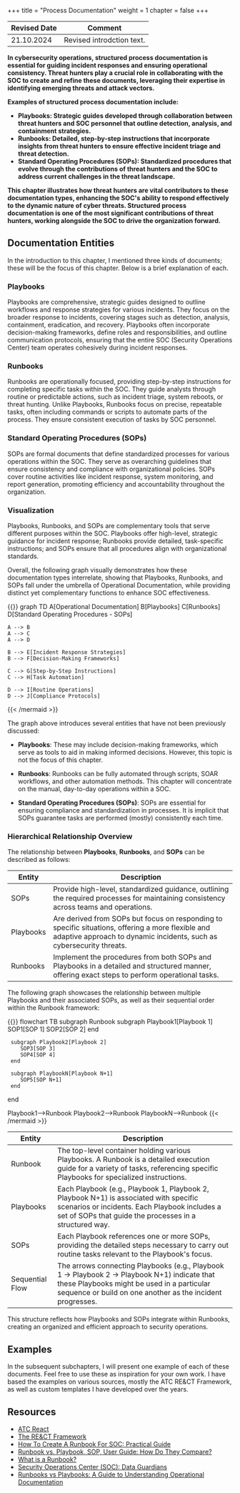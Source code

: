 +++
title = "Process Documentation"
weight = 1
chapter = false
+++

| Revised Date | Comment |
| ------------ | ------- |
| 21.10.2024   | Revised introdction text. | 

**In cybersecurity operations, structured process documentation is essential for guiding incident responses and ensuring operational consistency. Threat hunters play a crucial role in collaborating with the SOC to create and refine these documents, leveraging their expertise in identifying emerging threats and attack vectors.**

**Examples of structured process documentation include:**

- **Playbooks: Strategic guides developed through collaboration between threat hunters and SOC personnel that outline detection, analysis, and containment strategies.**
- **Runbooks: Detailed, step-by-step instructions that incorporate insights from threat hunters to ensure effective incident triage and threat detection.**
- **Standard Operating Procedures (SOPs): Standardized procedures that evolve through the contributions of threat hunters and the SOC to address current challenges in the threat landscape.**

**This chapter illustrates how threat hunters are vital contributors to these documentation types, enhancing the SOC's ability to respond effectively to the dynamic nature of cyber threats. Structured process documentation is one of the most significant contributions of threat hunters, working alongside the SOC to drive the organization forward.**

## Documentation Entities

In the introduction to this chapter, I mentioned three kinds of documents; these will be the focus of this chapter. Below is a brief explanation of each.

### Playbooks
Playbooks are comprehensive, strategic guides designed to outline workflows and response strategies for various incidents. They focus on the broader response to incidents, covering stages such as detection, analysis, containment, eradication, and recovery. Playbooks often incorporate decision-making frameworks, define roles and responsibilities, and outline communication protocols, ensuring that the entire SOC (Security Operations Center) team operates cohesively during incident responses.

### Runbooks
Runbooks are operationally focused, providing step-by-step instructions for completing specific tasks within the SOC. They guide analysts through routine or predictable actions, such as incident triage, system reboots, or threat hunting. Unlike Playbooks, Runbooks focus on precise, repeatable tasks, often including commands or scripts to automate parts of the process. They ensure consistent execution of tasks by SOC personnel.

### Standard Operating Procedures (SOPs)
SOPs are formal documents that define standardized processes for various operations within the SOC. They serve as overarching guidelines that ensure consistency and compliance with organizational policies. SOPs cover routine activities like incident response, system monitoring, and report generation, promoting efficiency and accountability throughout the organization.

### Visualization

Playbooks, Runbooks, and SOPs are complementary tools that serve different purposes within the SOC. Playbooks offer high-level, strategic guidance for incident response; Runbooks provide detailed, task-specific instructions; and SOPs ensure that all procedures align with organizational standards.

Overall, the following graph visually demonstrates how these documentation types interrelate, showing that Playbooks, Runbooks, and SOPs fall under the umbrella of Operational Documentation, while providing distinct yet complementary functions to enhance SOC effectiveness.

{{<mermaid align="center">}}
graph TD
    A[Operational Documentation] 
    B[Playbooks]
    C[Runbooks]
    D[Standard Operating Procedures - SOPs]

    A --> B
    A --> C
    A --> D

    B --> E[Incident Response Strategies]
    B --> F[Decision-Making Frameworks]
    
    C --> G[Step-by-Step Instructions]
    C --> H[Task Automation]

    D --> I[Routine Operations]
    D --> J[Compliance Protocols]
{{< /mermaid >}}

The graph above introduces several entities that have not been previously discussed:

- **Playbooks**: These may include decision-making frameworks, which serve as tools to aid in making informed decisions. However, this topic is not the focus of this chapter.
  
- **Runbooks**: Runbooks can be fully automated through scripts, SOAR workflows, and other automation methods. This chapter will concentrate on the manual, day-to-day operations within a SOC.
  
- **Standard Operating Procedures (SOPs)**: SOPs are essential for ensuring compliance and standardization in processes. It is implicit that SOPs guarantee tasks are performed (mostly) consistently each time.

### Hierarchical Relationship Overview

The relationship between **Playbooks**, **Runbooks**, and **SOPs** can be described as follows:

| Entity | Description | 
| ------ | ----------- | 
| SOPs | Provide high-level, standardized guidance, outlining the required processes for maintaining consistency across teams and operations. |
| Playbooks | Are derived from SOPs but focus on responding to specific situations, offering a more flexible and adaptive approach to dynamic incidents, such as cybersecurity threats. |
| Runbooks | Implement the procedures from both SOPs and Playbooks in a detailed and structured manner, offering exact steps to perform operational tasks. |

The following graph showcases the relationship between multiple Playbooks and their associated SOPs, as well as their sequential order within the Runbook framework:

{{<mermaid align="center">}}
flowchart TB
   subgraph Runbook
     subgraph Playbook1[Playbook 1]
        SOP1[SOP 1]
        SOP2[SOP 2] 
     end

     subgraph Playbook2[Playbook 2]
        SOP3[SOP 3]
        SOP4[SOP 4] 
     end
  
     subgraph PlaybookN[Playbook N+1]
        SOP5[SOP N+1] 
     end
   end

   Playbook1-->Runbook
   Playbook2-->Runbook
   PlaybookN-->Runbook
{{< /mermaid >}}

| Entity | Description | 
| ------ | ----------- | 
| Runbook | The top-level container holding various Playbooks. A Runbook is a detailed execution guide for a variety of tasks, referencing specific Playbooks for specialized instructions. |
| Playbooks | Each Playbook (e.g., Playbook 1, Playbook 2, Playbook N+1) is associated with specific scenarios or incidents. Each Playbook includes a set of SOPs that guide the processes in a structured way. |
| SOPs | Each Playbook references one or more SOPs, providing the detailed steps necessary to carry out routine tasks relevant to the Playbook's focus. |
| Sequential Flow | The arrows connecting Playbooks (e.g., Playbook 1 → Playbook 2 → Playbook N+1) indicate that these Playbooks might be used in a particular sequence or build on one another as the incident progresses. |

This structure reflects how Playbooks and SOPs integrate within Runbooks, creating an organized and efficient approach to security operations.

## Examples

In the subsequent subchapters, I will present one example of each of these documents. Feel free to use these as inspiration for your own work. I have based the examples on various sources, mostly the ATC RE&CT Framework, as well as custom templates I have developed over the years.

## Resources

* [ATC React](https://atc-project.github.io/atc-react/)
* [The RE&CT Framework](https://github.com/atc-project/atc-react)
* [How To Create A Runbook For SOC: Practical Guide](https://www.neumetric.com/journal/how-to-create-a-runbook-for-soc-practical-guide/)
* [Runbook vs. Playbook, SOP, User Guide: How Do They Compare?](https://scribehow.com/library/runbook-vs-playbook)
* [What is a Runbook?](https://www.pagerduty.com/resources/learn/what-is-a-runbook/)
* [Security Operations Center (SOC): Data Guardians](https://medium.com/@aasthathakker/security-operations-center-soc-data-guardians-8f961264f824)
* [Runbooks vs Playbooks: A Guide to Understanding Operational Documentation](https://medium.com/@squadcast/runbooks-vs-playbooks-a-guide-to-understanding-operational-documentation-d111027b7761)